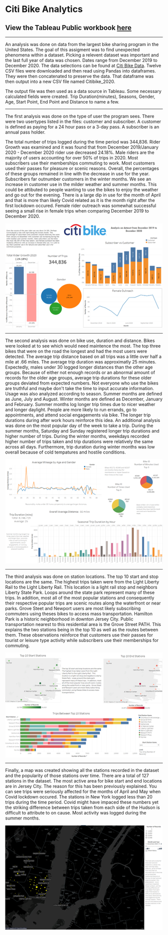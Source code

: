 # Citi Bike Analytics
## View the Tableau Public workbook [here](https://public.tableau.com/app/profile/robin.christoffersen/viz/CitibikeAnalytics_16279562405600/CitiBikeStory?publish=yes)
---
An analysis was done on data from the largest bike sharing program in the United States.  The goal of this assigment was to find unexpected phenomena within a dataset.  Picking a relevent dataset was important and the last full year of data was chosen.  Dates range from December 2019 to December 2020.  The data selections can be found at [Citi Bike Data](https://www.citibikenyc.com/system-data).  Twelve CSV files were downloaded and then read using Pandas into dataframes.  They were then concatenated to preserve the data.  That dataframe was then output into a new CSV file named Citibike_2020.  

The output file was then used as a data source in Tableau.  Some necessary calculated fields were created.  Trip Duration(minutes), Seasons, Gender, Age, Start Point, End Point and Distance to name a few.  
***
The first analysis was done on the type of user the program sees.  There were two usertypes listed in the files: customer and subscriber.  A customer is defined as paying for a 24 hour pass or a 3-day pass.  A subscriber is an annual pass holder.  

The total number of trips logged during the time period was 344,836.  Rider Growth was examined and it was found that from December 2019/January 2020 - December 2020 rider use decreased 24.18%.  Male riders are the majority of users accounting for over 50% of trips in 2020. Most subscribers use their memberships commuting to work.  Most customers used their passes for pleasure or scenic reasons.  Overall, the percentages of these groups remained in line with the decrease in use for the year.  Subscribers far outnumber customers in the winter months.  We see an increase in customer use in the milder weather and summer months.  This could be attibuted to people wanting to use the bikes to enjoy the weather and go out for the evening.  There is a large dip in use for the month of April and that is more than likely Covid related as it is the month right after the first lockdown occured.  Female rider outreach was somewhat successful seeing a small rise in female trips when comparing December 2019 to December 2020.

![User Info Dashboard](Images/UserDashboard.png)
***
The second analysis was done on bike use, duration and distance.  Bikes were looked at to see which would need maintence the most.  The top three bikes that were on the road the longest and had the most users were detected.  The average trip distance based on all trips was a little over half a mile at .66 miles.  The average trip duration was approximatly 25 minutes.  Expectedly, males under 30 logged longer distances than the other age groups.  Because of either not enough records or an abnormal amount of records for the older age groups, average trip durations for these older groups deviated from expected numbers.  Not everyone who use the bikes are truthful and maybe don't take the time to input accurate information.  Usage was also analyzed according to season.  Summer months are defined as June, July and August.  Winter months are defined as December, January and February.  Summer months log longer trip times due to nicer weather and longer daylight. People are more likely to run errands, go to appointments, and attend social engagements via bike.  The longer trip durations during after work hours reinforce this idea. An additional analysis was done on the most popular day of the week to take a trip.  During the summer months, Saturday and Sunday registered longer trip durations and higher number of trips.  During the winter months, weekdays recorded higher number of trips taken and trip durations were relatively the same across all days.  Furthermore, trip duration during winter months was low overall because of cold tempatures and hostile conditions.

![Bike Info Dashboard](Images/BikeDashboard.png)
***
The third analysis was done on station locations.  The top 10 start and stop locations are the same.  The highest trips taken were from the Light Liberty Rail to the Light Liberty Rail.  This location is a light rail stop and neighbors Liberty State Park.  Loops around the state park represent many of these trips.  In addition, most all of the most popular stations and consequently their respective popular trips are scenic routes along the waterfront or near parks.  Grove Steet and Newport users are most likely subscribing commuters using theses bikes to access mass transportation.  Hamilton Park is a historic neighborhood in downton Jersey City.  Public transportation nearest to this residential area is the Grove Street PATH.  This explains the two stations being in the top 10 as well as the routes between them.  These observations reinforce that customers use their passes for tourist or leisure type activity while subscribers use their memberships for commuting.

![Locations Dashboard](Images/LocationsDashboard.png)
***
Finally, a map was created showing all the stations recorded in the dataset and the popularity of those stations over time.  There are a total of 127 stations in the dataset.  The most active area for bike start and end locations are in Jersey City.  The reason for this has been previously explained.  You can see trips were seriously affected for the months of April and May when Covid lockdown occured.  The stations in New York logged less than 20 trips during the time period.  Covid might have impaced these numbers yet the striking difference between trips taken from each side of the Hudson is difficult to attribute to on cause.  Most activity was logged during the summer months.

![Map Dashboard](Images/MapDashboard.png)
